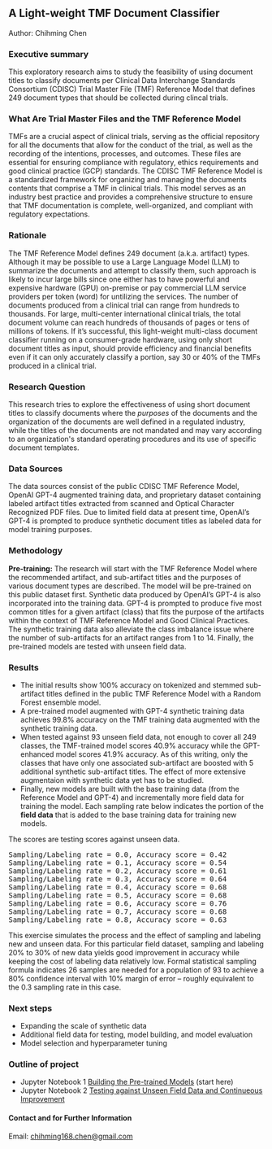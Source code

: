## A Light-weight TMF Document Classifier
Author: Chihming Chen
### Executive summary
This exploratory research aims to study the feasibility of using document titles to classify documents per Clinical Data Interchange Standards Consortium (CDISC) Trial Master File (TMF) Reference Model that defines 249 document types that should be collected during clincal trials.
### What Are Trial Master Files and the TMF Reference Model
TMFs are a crucial aspect of clinical trials, serving as the official repository for all the documents that allow for the conduct of the trial, as well as the recording of the intentions, processes, and outcomes. These files are essential for ensuring compliance with regulatory, ethics requirements and good clinical practice (GCP) standards. The CDISC TMF Reference Model is a standardized framework for organizing and managing the documents contents that comprise a TMF in clinical trials. This model serves as an industry best practice and provides a comprehensive structure to ensure that TMF documentation is complete, well-organized, and compliant with regulatory expectations.
### Rationale
The TMF Reference Model defines 249 document (a.k.a. artifact) types. Although it may be possible to use a Large Language Model (LLM) to summarize the documents and attempt to classify them, such approach is likely to incur large bills since one either has to have powerful and expensive hardware (GPU) on-premise or pay commercial LLM service providers per token (word) for untilizing the services. The number of documents produced from a clinical trial can range from hundreds to thousands. For large, multi-center international clinical trials, the total document volume can reach hundreds of thousands of pages or tens of millions of tokens. If it’s successful, this light-weight multi-class document classifier running on a consumer-grade hardware, using only short document titles as input, should provide efficiency and financial benefits even if it can only accurately classify a portion, say 30 or 40% of the TMFs produced in a clinical trial.
### Research Question
This research tries to explore the effectiveness of using short document titles to classify documents where the *purposes* of the documents and the organization of the documents are well defined in a regulated industry, while the titles of the documents are not mandated and may vary according to an organization's standard operating procedures and its use of specific document templates.
### Data Sources
The data sources consist of the public CDISC TMF Reference Model, OpenAI GPT-4 augmented training data, and proprietary dataset containing labeled artifact titles extracted from scanned and Optical Character Recognized PDF files. Due to limited field data at present time, OpenAI’s GPT-4 is prompted to produce synthetic document titles as labeled data for model training purposes.
### Methodology
**Pre-training:** The research will start with the TMF Reference Model where the recommended artifact, and sub-artifact titles and the purposes of various document types are described. The model will be pre-trained on this public dataset first. Synthetic data produced by OpenAI’s GPT-4 is also incorporated into the training data. GPT-4 is prompted to produce five most common titles for a given artifact (class) that fits the purpose of the artifacts within the context of TMF Reference Model and Good Clinical Practices.  The synthetic training data also alleviate the class imbalance issue where the number of sub-artifacts for an artifact ranges from 1 to 14. Finally, the pre-trained models are tested with unseen field data.
### Results
* The initial results show 100% accuracy on tokenized and stemmed sub-artifact titles defined in the public TMF Reference Model with a Random Forest ensemble model.
* A pre-trained model augmented with GPT-4 synthetic training data achieves 99.8% accuracy on the TMF training data augmented with the synthetic training data.
* When tested against 93 unseen field data, not enough to cover all 249 classes, the TMF-trained model scores 40.9% accuracy while the GPT-enhanced model scores 41.9% accuracy. As of this writing, only the classes that have only one associated sub-artifact are boosted with 5 additional synthetic sub-artifact titles. The effect of more extensive augmentaion with synthetic data yet has to be studied. 
* Finally, new models are built with the base training data (from the Reference Model and GPT-4) and incrementally more field data for training the model. Each sampling rate below indicates the portion of the **field data** that is added to the base training data for training new models.

The scores are testing scores against unseen data.
<pre>
Sampling/Labeling rate = 0.0, Accuracy score = 0.42
Sampling/Labeling rate = 0.1, Accuracy score = 0.54
Sampling/Labeling rate = 0.2, Accuracy score = 0.61
Sampling/Labeling rate = 0.3, Accuracy score = 0.64
Sampling/Labeling rate = 0.4, Accuracy score = 0.68
Sampling/Labeling rate = 0.5, Accuracy score = 0.68
Sampling/Labeling rate = 0.6, Accuracy score = 0.76
Sampling/Labeling rate = 0.7, Accuracy score = 0.68
Sampling/Labeling rate = 0.8, Accuracy score = 0.63
</pre>
This exercise simulates the process and the effect of sampling and labeling new and unseen data. For this particular field dataset, sampling and labeling 20% to 30% of new data yields good improvement in accuracy while keeping the cost of labeling data relatively low. Formal statistical sampling formula indicates 26 samples are needed for a population of 93 to achieve a 80% confidence interval with 10% margin of error – roughly equivalent to the 0.3 sampling rate in this case.
### Next steps
-	Expanding the scale of synthetic data
-	Additional field data for testing, model building, and model evaluation
-	Model selection and hyperparameter tuning
### Outline of project
- Jupyter Notebook 1 [Building the Pre-trained Models](TMF%20Classifier.ipynb) (start here)
- Jupyter Notebook 2 [Testing against Unseen Field Data and Continueous Improvement](TMF%20Classifier%20Field%20Test.ipynb)

#### Contact and for Further Information
Email: chihming168.chen@gmail.com
